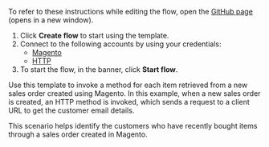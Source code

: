 To refer to these instructions while editing the flow, open the [GitHub page](https://github.com/ot4i/app-connect-templates/tree/master/resources/markdown/Invoke%20an%20HTTP%20method%20for%20each%20item%20retrieved%20from%20a%20new%20sales%20order%20created%20using%20Magento_instructions.md) (opens in a new window).

1. Click **Create flow** to start using the template.
2. Connect to the following accounts by using your credentials:
   - [Magento](https://www.ibm.com/docs/en/app-connect/containers_cd?topic=apps-magento)
   - [HTTP](https://www.ibm.com/docs/en/app-connect/containers_cd?topic=apps-http)
3. To start the flow, in the banner, click **Start flow**.


Use this template to invoke a method for each item retrieved from a new sales order created using Magento. In this example, when a new sales order is created, an HTTP method is invoked, which sends a request to a client URL to get the customer email details. 

This scenario helps identify the customers who have recently bought items through a sales order created in Magento. 






